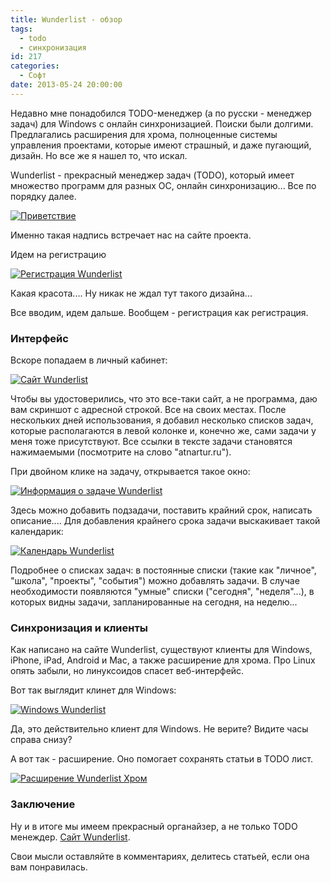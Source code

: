 ```yaml
---
title: Wunderlist - обзор
tags:
  - todo
  - синхронизация
id: 217
categories:
  - Софт
date: 2013-05-24 20:00:00
---
```


Недавно мне понадобился TODO-менеджер (а по русски - менеджер задач) для Windows с онлайн синхронизацией. Поиски были долгими. Предлагались расширения для хрома, полноценные системы управления проектами, которые имеют страшный, и даже пугающий, дизайн. Но все же я нашел то, что искал.

Wunderlist - прекрасный менеджер задач (TODO), который имеет множество программ для разных ОС, онлайн синхронизацию... Все по порядку далее. <!--more-->

[![Приветствие](http://atnartur.ru/wp-content/uploads/2013/05/Image-0001-300x58.png)](http://atnartur.ru/wp-content/uploads/2013/05/Image-0001.png)

Именно такая надпись встречает нас на сайте проекта. 

Идем на регистрацию

[![Регистрация Wunderlist](http://atnartur.ru/wp-content/uploads/2013/05/Image-0023-183x300.png)](http://atnartur.ru/wp-content/uploads/2013/05/Image-0023.png)

Какая красота.... Ну никак не ждал тут такого дизайна...

Все вводим, идем дальше. Вообщем - регистрация как регистрация.

### Интерфейс

Вскоре попадаем в личный кабинет:

[![Сайт Wunderlist](http://atnartur.ru/wp-content/uploads/2013/05/Image-0032-300x117.png)](http://atnartur.ru/wp-content/uploads/2013/05/Image-0032.png)

Чтобы вы удостоверились, что это все-таки сайт, а не программа, даю вам скриншот с адресной строкой. Все на своих местах. После нескольких дней использования, я добавил несколько списков задач, которые располагаются в левой колонке и, конечно же, сами задачи у меня тоже присутствуют. Все ссылки в тексте задачи становятся нажимаемыми (посмотрите на слово "atnartur.ru").

При двойном клике на задачу, открывается такое окно:

[![Информация о задаче Wunderlist](http://atnartur.ru/wp-content/uploads/2013/05/Image-0042-300x132.png)](http://atnartur.ru/wp-content/uploads/2013/05/Image-0042.png)

Здесь можно добавить подзадачи, поставить крайний срок, написать описание.... Для добавления крайнего срока задачи выскакивает такой календарик:

[![Календарь Wunderlist](http://atnartur.ru/wp-content/uploads/2013/05/Image-0051-234x300.png)](http://atnartur.ru/wp-content/uploads/2013/05/Image-0051.png)

Подробнее о списках задач: в постоянные списки (такие как "личное", "школа", "проекты", "события") можно добавлять задачи. В случае необходимости появляются "умные" списки ("сегодня", "неделя"...), в которых видны задачи, запланированные на сегодня, на неделю...

### Синхронизация и клиенты

Как написано на сайте Wunderlist, существуют клиенты для Windows, iPhone, iPad, Android и Mac, а также расширение для хрома. Про Linux опять забыли, но линуксоидов спасет веб-интерфейс. 

Вот так выглядит клинет для Windows:

[![Windows Wunderlist](http://atnartur.ru/wp-content/uploads/2013/05/Image-0071-300x200.png)](http://atnartur.ru/wp-content/uploads/2013/05/Image-0071.png)

Да, это действительно клиент для Windows. Не верите? Видите часы справа снизу?

А вот так - расширение. Оно помогает сохранять статьи в TODO лист.

[![Расширение Wunderlist Хром](http://atnartur.ru/wp-content/uploads/2013/05/Image-0061-186x300.png)](http://atnartur.ru/wp-content/uploads/2013/05/Image-0061.png)

### Заключение

Ну и в итоге мы имеем прекрасный органайзер, а не только TODO менеждер. [Сайт Wunderlist](http://wunderlist.com "Wunderlist").

Свои мысли оставляйте в комментариях, делитесь статьей, если она вам понравилась.